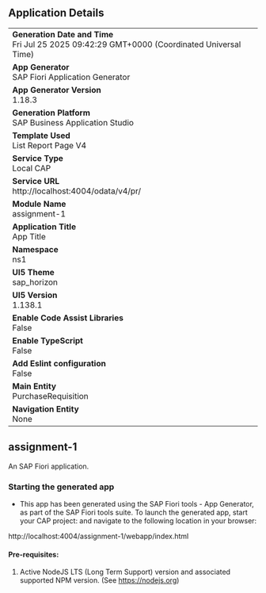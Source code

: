 ## Application Details
|               |
| ------------- |
|**Generation Date and Time**<br>Fri Jul 25 2025 09:42:29 GMT+0000 (Coordinated Universal Time)|
|**App Generator**<br>SAP Fiori Application Generator|
|**App Generator Version**<br>1.18.3|
|**Generation Platform**<br>SAP Business Application Studio|
|**Template Used**<br>List Report Page V4|
|**Service Type**<br>Local CAP|
|**Service URL**<br>http://localhost:4004/odata/v4/pr/|
|**Module Name**<br>assignment-1|
|**Application Title**<br>App Title|
|**Namespace**<br>ns1|
|**UI5 Theme**<br>sap_horizon|
|**UI5 Version**<br>1.138.1|
|**Enable Code Assist Libraries**<br>False|
|**Enable TypeScript**<br>False|
|**Add Eslint configuration**<br>False|
|**Main Entity**<br>PurchaseRequisition|
|**Navigation Entity**<br>None|

## assignment-1

An SAP Fiori application.

### Starting the generated app

-   This app has been generated using the SAP Fiori tools - App Generator, as part of the SAP Fiori tools suite.  To launch the generated app, start your CAP project:  and navigate to the following location in your browser:

http://localhost:4004/assignment-1/webapp/index.html

#### Pre-requisites:

1. Active NodeJS LTS (Long Term Support) version and associated supported NPM version.  (See https://nodejs.org)


